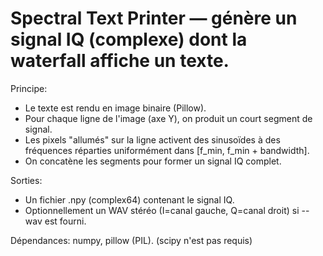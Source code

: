 # Spectral Text Printer — génère un signal IQ (complexe) dont la waterfall affiche un texte.

Principe:
- Le texte est rendu en image binaire (Pillow).
- Pour chaque ligne de l'image (axe Y), on produit un court segment de signal.
- Les pixels "allumés" sur la ligne activent des sinusoïdes à des fréquences
  réparties uniformément dans [f_min, f_min + bandwidth].
- On concatène les segments pour former un signal IQ complet.

Sorties:
- Un fichier .npy (complex64) contenant le signal IQ.
- Optionnellement un WAV stéréo (I=canal gauche, Q=canal droit) si --wav est fourni.

Dépendances: numpy, pillow (PIL). (scipy n'est pas requis)
